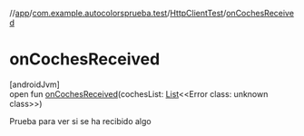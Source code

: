 //[app](../../../index.md)/[com.example.autocolorsprueba.test](../index.md)/[HttpClientTest](index.md)/[onCochesReceived](on-coches-received.md)

# onCochesReceived

[androidJvm]\
open fun [onCochesReceived](on-coches-received.md)(cochesList: [List](https://kotlinlang.org/api/latest/jvm/stdlib/kotlin.collections/-list/index.html)&lt;&lt;Error class: unknown class&gt;&gt;)

Prueba para ver si se ha recibido algo
